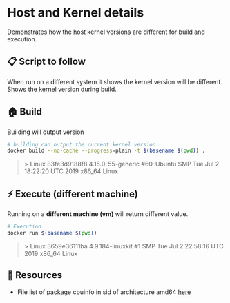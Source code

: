 # Host and Kernel details

Demonstrates how the host kernel versions are different for build and execution.  

## 📋 Script to follow

When run on a different system it shows the kernel version will be different. Shows the kernel version during build.    

## 🏠 Build

Building will output version

```sh
# building can output the current kernel version
docker build --no-cache --progress=plain -t $(basename $(pwd)) .
```

> \> Linux 83fe3d9188f8 4.15.0-55-generic #60-Ubuntu SMP Tue Jul 2 18:22:20 UTC 2019 x86_64 Linux

## ⚡️ Execute (different machine)

Running on a **different machine (vm)** will return different value.

```sh
# Execution
docker run $(basename $(pwd))
```

> \> Linux 3659e36111ba 4.9.184-linuxkit #1 SMP Tue Jul 2 22:58:16 UTC 2019 x86_64 Linux

## 👀 Resources

* File list of package cpuinfo in sid of architecture amd64 [here](https://packages.debian.org/sid/amd64/cpuinfo/filelist)